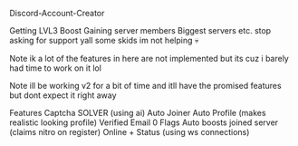 Discord-Account-Creator


Getting LVL3 Boost
Gaining server members
Biggest servers
etc.
stop asking for support yall some skids im not helping 💀

Note ik a lot of the features in here are not implemented but its cuz i barely had time to work on it lol

Note ill be working v2 for a bit of time and itll have the promised features but dont expect it right away

Features
Captcha SOLVER (using ai)
Auto Joiner
Auto Profile (makes realistic looking profile)
Verified Email
0 Flags
Auto boosts joined server (claims nitro on register)
Online + Status (using ws connections)

